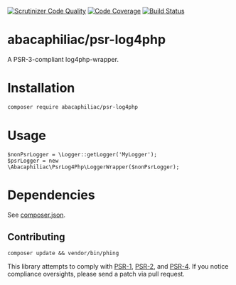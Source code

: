 [![Scrutinizer Code Quality](https://scrutinizer-ci.com/g/abacaphiliac/psr-log4php/badges/quality-score.png?b=master)](https://scrutinizer-ci.com/g/abacaphiliac/psr-log4php/?branch=master)
[![Code Coverage](https://scrutinizer-ci.com/g/abacaphiliac/psr-log4php/badges/coverage.png?b=master)](https://scrutinizer-ci.com/g/abacaphiliac/psr-log4php/?branch=master)
[![Build Status](https://travis-ci.org/abacaphiliac/psr-log4php.svg?branch=master)](https://travis-ci.org/abacaphiliac/psr-log4php)

# abacaphiliac/psr-log4php
A PSR-3-compliant log4php-wrapper.

# Installation
```bash
composer require abacaphiliac/psr-log4php
```

# Usage

```
$nonPsrLogger = \Logger::getLogger('MyLogger');
$psrLogger = new \Abacaphiliac\PsrLog4Php\LoggerWrapper($nonPsrLogger);
```

# Dependencies
See [composer.json](composer.json).

## Contributing
```
composer update && vendor/bin/phing
```

This library attempts to comply with [PSR-1][], [PSR-2][], and [PSR-4][]. If
you notice compliance oversights, please send a patch via pull request.

[PSR-1]: https://github.com/php-fig/fig-standards/blob/master/accepted/PSR-1-basic-coding-standard.md
[PSR-2]: https://github.com/php-fig/fig-standards/blob/master/accepted/PSR-2-coding-style-guide.md
[PSR-4]: https://github.com/php-fig/fig-standards/blob/master/accepted/PSR-4-autoloader.md
